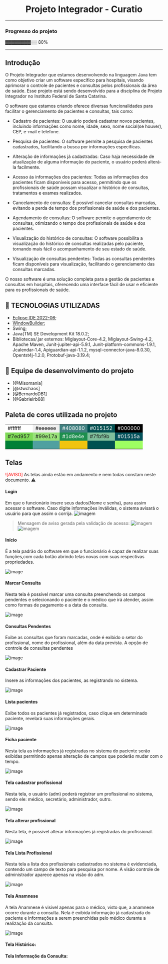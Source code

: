 
<h1 align="center"> Projeto Integrador - Curatio  </h1>


---
### Progresso do projeto
▓▓▓▓▓▓▓▓░░ 80%



---

## Introdução
O Projeto Integrador que estamos desenvolvendo na linguagem Java tem como objetivo criar um software específico para hospitais, visando aprimorar o controle de pacientes e consultas pelos profissionais da área de saúde. Esse projeto está sendo desenvolvido para a disciplina de Projeto Integrador no Instituto Federal de Santa Catarina.

O software que estamos criando oferece diversas funcionalidades para facilitar o gerenciamento de pacientes e consultas, tais como:

 - Cadastro de pacientes: O usuário poderá cadastrar novos pacientes, incluindo informações como nome, idade, sexo, nome social(se houver), CEP, e-mail e telefone.

 - Pesquisa de pacientes: O software permite a pesquisa de pacientes cadastrados, facilitando a busca por informações específicas.

 - Alteração de informações já cadastradas: Caso haja necessidade de atualização de alguma informação do paciente, o usuário poderá alterá-la facilmente.

 - Acesso às informações dos pacientes: Todas as informações dos pacientes ficam disponíveis para acesso, permitindo que os profissionais de saúde possam visualizar o histórico de consultas, tratamentos e exames realizados.

 - Cancelamento de consultas: É possível cancelar consultas marcadas, evitando a perda de tempo dos profissionais de saúde e dos pacientes.

 - Agendamento de consultas: O software permite o agendamento de consultas, otimizando o tempo dos profissionais de saúde e dos pacientes.

 - Visualização do histórico de consultas: O software possibilita a visualização do histórico de consultas realizadas pelo paciente, tornando mais fácil o acompanhamento de seu estado de saúde.

 - Visualização de consultas pendentes: Todas as consultas pendentes ficam disponíveis para visualização, facilitando o gerenciamento das consultas marcadas.

O nosso software é uma solução completa para a gestão de pacientes e consultas em hospitais, oferecendo uma interface fácil de usar e eficiente para os profissionais de saúde.


## :wrench: TECNOLOGIAS UTILIZADAS

- [Eclipse IDE 2022-06](https://www.eclipse.org/downloads/);
- [WindowBuilder](https://www.eclipse.org/windowbuilder/);
- Swing;
- Java(TM) SE Development Kit 18.0.2; 
- Bibliotecas/.jar externos: Miglayout-Core-4.2, Miglayout-Swing-4.2, Apache Maven, Junit-jupiter-api-5.9.1, Junit-platform-commons-1.9.1, Jcalendar-1.4, Apiguardian-api-1.1.2, mysql-connector-java-8.0.30, Opentst4j-1.2.0, Protobuf-java-3.19.4;

## :busts_in_silhouette: Equipe de desenvolvimento do projeto
- [@Misomania]
- [@stwchaos]
- [@BernardoDB1]
- [@Gabrielrb68]

## Paleta de cores utilizada no projeto

<table>
  <tbody>
    <tr>
      <td style="background-color:#ffffff; color:#000000">#ffffff</td>
      <td style="background-color:#eeeeee; color:#000000">#eeeeee</td>
      <td style="background-color:#408080; color:#ffffff">#408080</td>
      <td style="background-color:#015152; color:#ffffff">#015152</td>
      <td style="background-color:#000000; color:#ffffff">#000000</td>
    </tr>
    <tr>
      <td style="background-color:#7ed957">#7ed957</td>
      <td style="background-color:#99e17a">#99e17a</td>
      <td style="background-color:#1d8e4e; color:#ffffff">#1d8e4e</td>
      <td style="background-color:#7fbf9b">#7fbf9b</td>
      <td style="background-color:#01515a; color:#ffffff">#01515a</td>
    </tr>
    <tr>
      <td style="background-color:#008037; color:#008037">#008037</td>
      <td style="background-color:#50a0a0; color:#50a0a0">#50a0a0</td>
      <td style="background-color:#f1c40f; color:#f1c40f">#f1c40f</td>
      <td style="background-color:#005151; color:#005151">#005151</td>
      <td style="background-color: #9eff62; color: #9eff62"> #9eff62</td>
    </tr>
  </tbody>
</table>



## Telas
<span style="color:red;">![AVISO]</span> As telas ainda estão em andamento e nem todas constam neste documento. :warning:

####  Login
  Em que o funcionário insere seus dados(Nome e senha), para assim acessar o software.
Caso digite informações inválidas, o sistema avisará o usuário para que assim o corrija.
  ![imagem](https://github.com/stwchaos/curatio/blob/main/imgMD/TelaInicial1.png)

> Mensagem de aviso gerada pela validação de acesso:
  ![imagem](https://github.com/stwchaos/curatio/blob/main/imgMD/TelaInicial2.png)
  ![imagem](https://github.com/stwchaos/curatio/blob/main/imgMD/TelaInicial3.png)

#### Início
É a tela padrão do software em que o funcionário é capaz de realizar suas funções,com cada botão abrindo telas novas com suas respectivas propriedades.

![image](https://github.com/stwchaos/curatio/blob/main/imgMD/TelaPadrao.png)


#### Marcar Consulta
Nesta tela é possível marcar uma consulta preenchendo os campos pendentes e selecionando o paciente e o médico que irá atender, assim como formas de pagamento e a data da consulta.
 
 ![image](https://github.com/stwchaos/curatio/blob/main/imgMD/TelaMarcarConsulta.png)

#### Consultas Pendentes
Exibe as consultas que foram marcadas, onde é exibido o setor do profissional, nome do profissional, além da data prevista. A opção de controle de consultas pendentes 

 ![image](https://github.com/stwchaos/curatio/blob/main/imgMD/TelaConsultaPendente.png)


#### Cadastrar Paciente
  Insere as informações dos pacientes, as registrando no sistema.
  
![image](https://github.com/stwchaos/curatio/blob/main/imgMD/TelaCadastroPaciente.png)


#### Lista pacientes
Exibe todos os pacientes já registrados, caso clique em determinado paciente, revelará suas informações gerais.

![image](https://github.com/stwchaos/curatio/blob/main/imgMD/TelaListaPaciente.png)

#### Ficha paciente
Nesta tela as informações já registradas no sistema do paciente serão exibidas permitindo apenas alteração de campos que poderão mudar com o tempo.

![image](https://github.com/stwchaos/curatio/blob/main/imgMD/TelaFichaPacientes.png)


#### Tela cadastrar profissional
Nesta tela, o usuário (adm) poderá registrar um profissional no sistema, sendo ele: médico, secretário, administrador, outro.

![image](https://github.com/stwchaos/curatio/blob/main/imgMD/TelaCadastrarProfissional-Medico.png)


#### Tela alterar profissional
Nesta tela, é possível alterar informações já registradas do profissional.

![image](https://github.com/stwchaos/curatio/blob/main/imgMD/TelaAlterarProfissional.png)

#### Tela Lista Profissional
Nesta tela a lista dos profissionais cadastrados no sistema é evidenciada, contendo um campo de texto para pesquisa por nome. A visão controle de administrador aparece apenas na visão do adm.

![image](https://github.com/stwchaos/curatio/blob/main/imgMD/TelaListaProfissionais.png)


#### Tela Anamnese
A tela Anamnese é visível apenas para o médico, visto que, a anamnese ocorre durante a consulta. Nela é exibida informação já cadastrada do paciente e informações a serem preenchidas pelo médico durante a realização da consulta.

![image](https://github.com/stwchaos/curatio/blob/main/imgMD/TelaAnamnese.png)

#### Tela Histórico:

#### Tela Informaçõe da Consulta:
